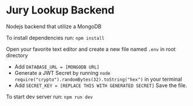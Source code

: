 # Jury Lookup Backend
Nodejs backend that utilize a MongoDB

To install dependencies run:
`npm install`

Open your favorite text editor and create a new file named `.env` in root directory
- Add `DATABASE_URL = [MONGODB URL]`
- Generate a JWT Secret by running `node require("crypto").randomBytes(32).toString("hex")` in your terminal
- Add `SECRET_KEY = [REPLACE THIS WITH GENERATED SECRET]`
Save the file.


To start dev server run:
`npm run dev`
